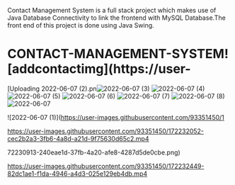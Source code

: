 Contact Management System is a full stack project which makes use of Java Database Connectivity to link the frontend with MySQL Database.The front end of this project is done using Java Swing.




# CONTACT-MANAGEMENT-SYSTEM![addcontactimg](https://user-




[Uploading 2022-06-07 (2).pn![2022-06-07 (3)](https://user-images.githubusercontent.com/93351450/172230930-0cceb933-944e-4a25-9980-6bd5babf554d.png)
![2022-06-07 (4)](https://user-images.githubusercontent.com/93351450/172230932-5c045ccd-9aa7-4bcc-baba-7a5d5c3be1da.png)
![2022-06-07 (5)](https://user-images.githubusercontent.com/93351450/172230940-16c0175c-c14b-4988-86ac-216624164ab9.png)
![2022-06-07 (6)](https://user-images.githubusercontent.com/93351450/172230944-4cf139d4-bb2c-48e9-9680-e4aa01a23e86.png)
![2022-06-07 (7)](https://user-images.githubusercontent.com/93351450/172230947-aff49594-ed4e-40e8-b19d-c8e7605ced2a.png)
![2022-06-07 (8)](https://user-images.githubusercontent.com/93351450/172230953-281f4ba6-ce7d-4b90-b313-b01adba9c0a6.png)
![2022-06-07](https://user-images.githubusercontent.com/93351450/172230957-1b58df10-bcbe-4364-8388-10a4c2511b4a.png)


![2022-06-07 (1)](https://user-images.githubusercontent.com/93351450/1

https://user-images.githubusercontent.com/93351450/172232052-cec2b2a3-3fb6-4a8d-a21d-9f75630d65c2.mp4

72230913-240eae1d-37fb-4a20-afe8-4287d5de0cbe.png)

https://user-images.githubusercontent.com/93351450/172232449-82dc1ae1-f1da-4946-a4d3-025e129eb4db.mp4







